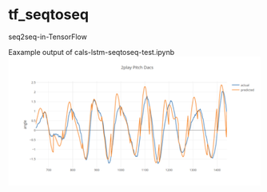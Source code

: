 
# tf_seqtoseq
seq2seq-in-TensorFlow

Eaxample output of cals-lstm-seqtoseq-test.ipynb
![](./lstm_pitch_dacs_predicitons_vs_actual.png)
